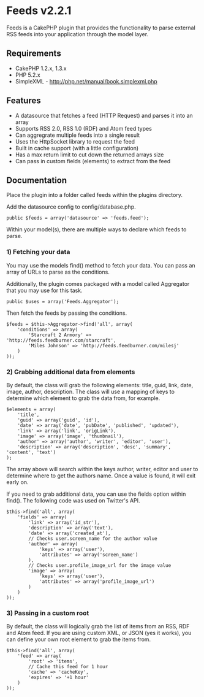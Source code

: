 # Feeds v2.2.1 #

Feeds is a CakePHP plugin that provides the functionality to parse external RSS feeds into your application through the model layer.

## Requirements ##

* CakePHP 1.2.x, 1.3.x
* PHP 5.2.x
* SimpleXML - http://php.net/manual/book.simplexml.php

## Features ##

* A datasource that fetches a feed (HTTP Request) and parses it into an array
* Supports RSS 2.0, RSS 1.0 (RDF) and Atom feed types
* Can aggregrate multiple feeds into a single result
* Uses the HttpSocket library to request the feed
* Built in cache support (with a little configuration)
* Has a max return limit to cut down the returned arrays size
* Can pass in custom fields (elements) to extract from the feed

## Documentation ##

Place the plugin into a folder called feeds within the plugins directory.

Add the datasource config to config/database.php.

	public $feeds = array('datasource' => 'feeds.feed');

Within your model(s), there are multiple ways to declare which feeds to parse.

### 1) Fetching your data ###

You may use the models find() method to fetch your data. You can pass an array of URLs to parse as the conditions.

Additionally, the plugin comes packaged with a model called Aggregator that you may use for this task.

	public $uses = array('Feeds.Aggregator');

Then fetch the feeds by passing the conditions.

	$feeds = $this->Aggregator->find('all', array(
		'conditions' => array(
			'Starcraft 2 Armory' => 'http://feeds.feedburner.com/starcraft',
			'Miles Johnson' => 'http://feeds.feedburner.com/milesj'
		)
	));

### 2) Grabbing additional data from elements ###

By default, the class will grab the following elements: title, guid, link, date, image, author, description. The class will use a mapping of keys to determine which element to grab the data from, for example.

	$elements = array(
		'title',
		'guid' => array('guid', 'id'),
		'date' => array('date', 'pubDate', 'published', 'updated'),
		'link' => array('link', 'origLink'),
		'image' => array('image', 'thumbnail'),
		'author' => array('author', 'writer', 'editor', 'user'),
		'description' => array('description', 'desc', 'summary', 'content', 'text')
	);

The array above will search within the keys author, writer, editor and user to determine where to get the authors name. Once a value is found, it will exit early on.

If you need to grab additional data, you can use the fields option within find(). The following code was used on Twitter's API.

	$this->find('all', array(
		'fields' => array(
			'link' => array('id_str'),
			'description' => array('text'),
			'date' => array('created_at'),
			// Checks user.screen_name for the author value
			'author' => array(
				'keys' => array('user'),
				'attributes' => array('screen_name')
			),
			// Checks user.profile_image_url for the image value
			'image' => array(
				'keys' => array('user'),
				'attributes' => array('profile_image_url')
			)
		)
	));

### 3) Passing in a custom root ###

By default, the class will logically grab the list of items from an RSS, RDF and Atom feed. If you are using custom XML, or JSON (yes it works), you can define your own root element to grab the items from.

	$this->find('all', array(
		'feed' => array(
			'root' => 'items',
			// Cache this feed for 1 hour
			'cache' => 'cacheKey',
			'expires' => '+1 hour'
		)
	));
